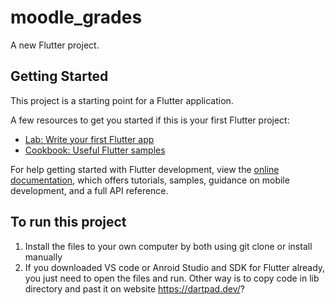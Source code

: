 # moodle_grades

A new Flutter project.

## Getting Started

This project is a starting point for a Flutter application.

A few resources to get you started if this is your first Flutter project:

- [Lab: Write your first Flutter app](https://docs.flutter.dev/get-started/codelab)
- [Cookbook: Useful Flutter samples](https://docs.flutter.dev/cookbook)

For help getting started with Flutter development, view the
[online documentation](https://docs.flutter.dev/), which offers tutorials,
samples, guidance on mobile development, and a full API reference.

## To run this project
1) Install the files to your own computer by both using git clone or install manually 
2) If you downloaded VS code or Anroid Studio and SDK for Flutter already, you just need to open the files and run. Other way is to copy code in lib directory and past it on website https://dartpad.dev/? 
